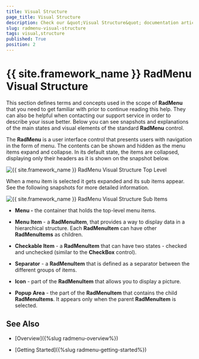 ```yaml
---
title: Visual Structure
page_title: Visual Structure
description: Check our &quot;Visual Structure&quot; documentation article for the RadMenu {{ site.framework_name }} control.
slug: radmenu-visual-structure
tags: visual,structure
published: True
position: 2
---
```


# {{ site.framework_name }} RadMenu Visual Structure

This section defines terms and concepts used in the scope of __RadMenu__ that you need to get familiar with prior to continue reading this help. They can also be helpful when contacting our support service in order to describe your issue better. Below you can see snapshots and explanations of the main states and visual elements of the standard __RadMenu__ control.        

The __RadMenu__ is a user interface control that presents users with navigation in the form of menu. The contents can be shown and hidden as the menu items expand and collapse. In its default state, the items are collapsed, displaying only their headers as it is shown on the snapshot below.        

![{{ site.framework_name }} RadMenu Visual Structure Top Level](images/RadMenu_VisualStructure_01.png)

When a menu item is selected it gets expanded and its sub items appear. See the following snapshots for more detailed information.

![{{ site.framework_name }} RadMenu Visual Structure Sub Items](images/RadMenu_VisualStructure_02.png)

* __Menu -__ the container that holds the top-level menu items.          

* __Menu Item__ - a __RadMenuItem__, that provides a way to display data in a hierarchical structure. Each __RadMenuItem__ can have other __RadMenuItems__ as children.

* __Checkable Item__ - a __RadMenuItem__ that can have two states - checked and unchecked (similar to the __CheckBox__ control).

* __Separator__ - a __RadMenuItem__ that is defined as a separator between the different groups of items.

* __Icon__ - part of the __RadMenuItem__ that allows you to display a picture.

* __Popup__ __Area__ - the part of the __RadMenuItem__ that contains the child __RadMenuItems__. It appears only when the parent __RadMenuItem__ is selected.

## See Also

 * [Overview]({%slug radmenu-overview%})

 * [Getting Started]({%slug radmenu-getting-started%})
